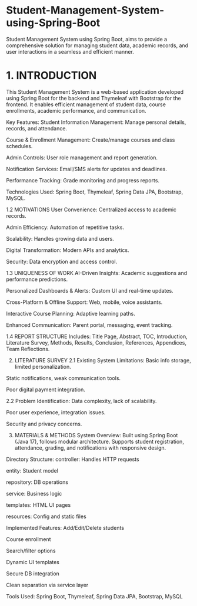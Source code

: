 # Student-Management-System-using-Spring-Boot
Student Management System using Spring Boot, aims to provide a  comprehensive solution for managing student data, academic records, and user interactions in a  seamless and efficient manner.

# 1. INTRODUCTION
This Student Management System is a web-based application developed using Spring Boot for the backend and Thymeleaf with Bootstrap for the frontend. It enables efficient management of student data, course enrollments, academic performance, and communication.

Key Features:
Student Information Management: Manage personal details, records, and attendance.

Course & Enrollment Management: Create/manage courses and class schedules.

Admin Controls: User role management and report generation.

Notification Services: Email/SMS alerts for updates and deadlines.

Performance Tracking: Grade monitoring and progress reports.

Technologies Used:
Spring Boot, Thymeleaf, Spring Data JPA, Bootstrap, MySQL.

1.2 MOTIVATIONS
User Convenience: Centralized access to academic records.

Admin Efficiency: Automation of repetitive tasks.

Scalability: Handles growing data and users.

Digital Transformation: Modern APIs and analytics.

Security: Data encryption and access control.

1.3 UNIQUENESS OF WORK
AI-Driven Insights: Academic suggestions and performance predictions.

Personalized Dashboards & Alerts: Custom UI and real-time updates.

Cross-Platform & Offline Support: Web, mobile, voice assistants.

Interactive Course Planning: Adaptive learning paths.

Enhanced Communication: Parent portal, messaging, event tracking.

1.4 REPORT STRUCTURE
Includes: Title Page, Abstract, TOC, Introduction, Literature Survey, Methods, Results, Conclusion, References, Appendices, Team Reflections.

2. LITERATURE SURVEY
2.1 Existing System Limitations:
Basic info storage, limited personalization.

Static notifications, weak communication tools.

Poor digital payment integration.

2.2 Problem Identification:
Data complexity, lack of scalability.

Poor user experience, integration issues.

Security and privacy concerns.

3. MATERIALS & METHODS
System Overview:
Built using Spring Boot (Java 17), follows modular architecture. Supports student registration, attendance, grading, and notifications with responsive design.

Directory Structure:
controller: Handles HTTP requests

entity: Student model

repository: DB operations

service: Business logic

templates: HTML UI pages

resources: Config and static files

Implemented Features:
Add/Edit/Delete students

Course enrollment

Search/filter options

Dynamic UI templates

Secure DB integration

Clean separation via service layer

Tools Used:
Spring Boot, Thymeleaf, Spring Data JPA, Bootstrap, MySQL
